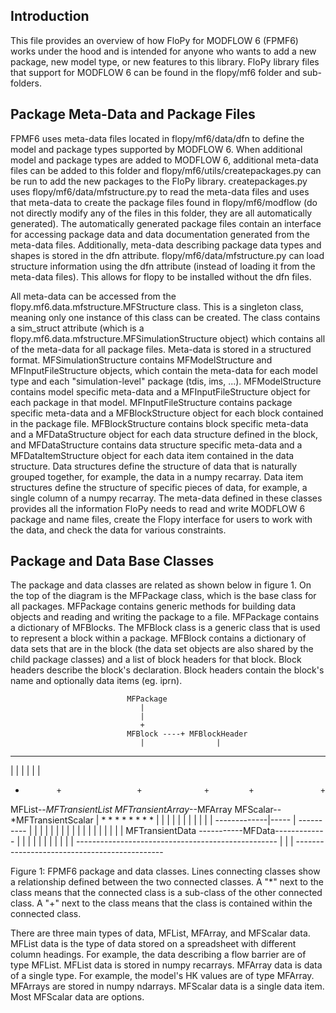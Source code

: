 Introduction
-----------------------------------------------

This file provides an overview of how FloPy for MODFLOW 6 (FPMF6) works under the hood and is intended for anyone who wants to add a new package, new model type, or new features to this library.  FloPy library files that support for MODFLOW 6 can be found in the flopy/mf6 folder and sub-folders. 

Package Meta-Data and Package Files
-----------------------------------------------

FPMF6 uses meta-data files located in flopy/mf6/data/dfn to define the model and package types supported by MODFLOW 6.  When additional model and package types are added to MODFLOW 6, additional meta-data files can be added to this folder and flopy/mf6/utils/createpackages.py can be run to add the new packages to the FloPy library.  createpackages.py uses flopy/mf6/data/mfstructure.py to read the meta-data files and uses that meta-data to create the package files found in flopy/mf6/modflow (do not directly modify any of the files in this folder, they are all automatically generated).  The automatically generated package files contain an interface for accessing package data and data documentation generated from the meta-data files.  Additionally, meta-data describing package data types and shapes is stored in the dfn attribute.  flopy/mf6/data/mfstructure.py can load structure information using the dfn attribute (instead of loading it from the meta-data files).  This allows for flopy to be installed without the dfn files.

All meta-data can be accessed from the flopy.mf6.data.mfstructure.MFStructure class.  This is a singleton class, meaning only one instance of this class can be created.  The class contains a sim_struct attribute (which is a flopy.mf6.data.mfstructure.MFSimulationStructure object) which contains all of the meta-data for all package files.  Meta-data is stored in a structured format. MFSimulationStructure contains MFModelStructure and MFInputFileStructure objects, which contain the meta-data for each model type and each "simulation-level" package (tdis, ims, ...).  MFModelStructure contains model specific meta-data and a MFInputFileStructure object for each package in that model.  MFInputFileStructure contains package specific meta-data and a MFBlockStructure object for each block contained in the package file.  MFBlockStructure contains block specific meta-data and a MFDataStructure object for each data structure defined in the block, and MFDataStructure contains data structure specific meta-data and a MFDataItemStructure object for each data item contained in the data structure.  Data structures define the structure of data that is naturally grouped together, for example, the data in a numpy recarray.  Data item structures define the structure of specific pieces of data, for example, a single column of a numpy recarray.  The meta-data defined in these classes provides all the information FloPy needs to read and write MODFLOW 6 package and name files, create the Flopy interface for users to work with the data, and check the data for various constraints.

Package and Data Base Classes
-----------------------------------------------

The package and data classes are related as shown below in figure 1.  On the top of the diagram is the MFPackage class, which is the base class for all packages.  MFPackage contains generic methods for building data objects and reading and writing the package to a file.  MFPackage contains a dictionary of MFBlocks.  The MFBlock class is a generic class that is used to represent a block within a package.  MFBlock contains a dictionary of data sets that are in the block (the data set objects are also shared by the child package classes) and a list of block headers for that block.  Block headers describe the block's declaration.  Block headers contain the block's name and optionally data items (eg. iprn).

							  MFPackage
								 |
								 |
								 +
							  MFBlock ----+ MFBlockHeader
							     |                |
   -----------------------------------------------------------------------
  |            |                 |              |         |               |
  +	           +                 +              +         +               +
MFList--*MFTransientList  MFTransientArray*--MFArray   MFScalar--*MFTransientScalar
   |         * *	               *   *        *          *          *   *
   |         | |                   |   |        |          |          |   |
   |         |  -------------|-----    |         ----------           |   |
   |         |               |         |              |               |   |
   |         |               |         |              |               |   |
   |       	 |       MFTransientData    -----------MFData-------------    |
   |         |              |                         |                   |
   |         |              |                         |                   |
    --------------------------------------------------                    |
	                        |                                             |
	                         ---------------------------------------------
							 
Figure 1:  FPMF6 package and data classes.  Lines connecting classes show a relationship defined between the two connected classes.  A "*" next to the class means that the connected class is a sub-class of the other connected class.  A "+" next to the class means that the class is contained within the connected class.

There are three main types of data, MFList, MFArray, and MFScalar data.  MFList data is the type of data stored on a spreadsheet with different column headings.  For example, the data describing a flow barrier are of type MFList.  MFList data is stored in numpy recarrays.  MFArray data is data of a single type.  For example, the model's HK values are of type MFArray.  MFArrays are stored in numpy ndarrays.  MFScalar data is a single data item.  Most MFScalar data are options.
